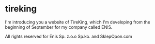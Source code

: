 # tireking

I'm introducing you a website of TireKing, which I'm developing from the beginning of September for my company called ENIS.

All rights reserved for Enis Sp. z.o.o Sp.ko. and SklepOpon.com
